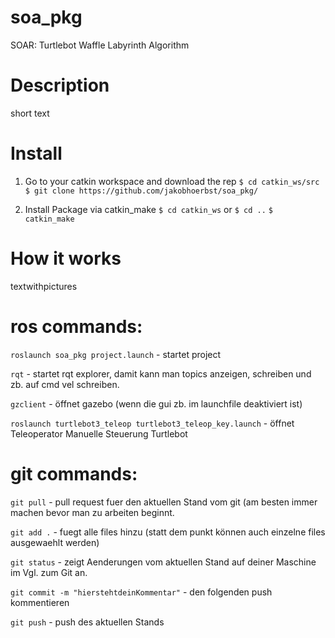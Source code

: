 # soa_pkg
SOAR: Turtlebot Waffle Labyrinth Algorithm


# Description
short text

# Install

1. Go to your catkin workspace and download the rep
`$ cd catkin_ws/src`
`$ git clone https://github.com/jakobhoerbst/soa_pkg/`

2. Install Package via catkin_make
`$ cd catkin_ws` or `$ cd ..`
`$ catkin_make`

# How it works
textwithpictures


# ros commands: 

`roslaunch soa_pkg project.launch` - startet project

`rqt`       - startet rqt explorer, damit kann man topics anzeigen, schreiben und zb. auf cmd vel schreiben. 

`gzclient`  - öffnet gazebo (wenn die gui zb. im launchfile deaktiviert ist) 

`roslaunch turtlebot3_teleop turtlebot3_teleop_key.launch` - öffnet Teleoperator Manuelle Steuerung Turtlebot

# git commands: 

`git pull` - pull request fuer den aktuellen Stand vom git (am besten immer machen bevor man zu arbeiten beginnt. 

`git add .` - fuegt alle files hinzu (statt dem punkt können auch einzelne files ausgewaehlt werden) 

`git status` - zeigt Aenderungen vom aktuellen Stand auf deiner Maschine im Vgl. zum Git an. 

`git commit -m "hierstehtdeinKommentar"` - den folgenden push kommentieren

`git push` - push des aktuellen Stands

